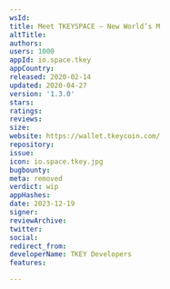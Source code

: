 ```yaml
---
wsId: 
title: Meet TKEYSPACE — New World’s M
altTitle: 
authors: 
users: 1000
appId: io.space.tkey
appCountry: 
released: 2020-02-14
updated: 2020-04-27
version: '1.3.0'
stars: 
ratings: 
reviews: 
size: 
website: https://wallet.tkeycoin.com/
repository: 
issue: 
icon: io.space.tkey.jpg
bugbounty: 
meta: removed
verdict: wip
appHashes: 
date: 2023-12-19
signer: 
reviewArchive: 
twitter: 
social: 
redirect_from: 
developerName: TKEY Developers
features: 

---
```


